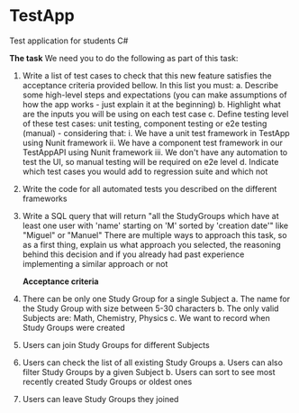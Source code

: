 # TestApp
Test application for students C#

**The task**
We need you to do the following as part of this task:
1. Write a list of test cases to check that this new feature satisfies the acceptance criteria
   provided bellow. In this list you must:
   a. Describe some high-level steps and expectations (you can make assumptions of
   how the app works - just explain it at the beginning)
   b. Highlight what are the inputs you will be using on each test case
   c. Define testing level of these test cases: unit testing, component testing or e2e
   testing (manual) - considering that:
   i. We have a unit test framework in TestApp using Nunit framework
   ii. We have a component test framework in our TestAppAPI using Nunit
   framework
   iii. We don't have any automation to test the UI, so manual testing will be
   required on e2e level
   d. Indicate which test cases you would add to regression suite and which not
2. Write the code for all automated tests you described on the different frameworks
3. Write a SQL query that will return "all the StudyGroups which have at least one user with
   'name' starting on 'M' sorted by 'creation date'" like "Miguel" or "Manuel"
   There are multiple ways to approach this task, so as a first thing, explain us what approach you
   selected, the reasoning behind this decision and if you already had past experience implementing
   a similar approach or not

   **Acceptance criteria**
1. There can be only one Study Group for a single Subject
   a. The name for the Study Group with size between 5-30 characters
   b. The only valid Subjects are: Math, Chemistry, Physics
   c. We want to record when Study Groups were created
2. Users can join Study Groups for different Subjects
3. Users can check the list of all existing Study Groups
   a. Users can also filter Study Groups by a given Subject
   b. Users can sort to see most recently created Study Groups or oldest ones
4. Users can leave Study Groups they joined

